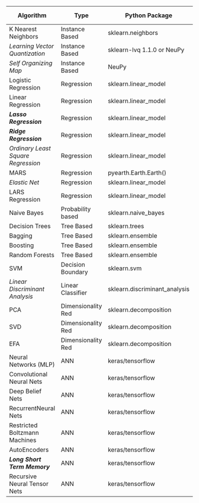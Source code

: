 | **Algorit**hm                      | Type               | Python Package                | R Package |
| ---------------------------------- | ------------------ | ----------------------------- | --------- |
| K Nearest Neighbors                | Instance Based     | sklearn.neighbors             |           |
| *Learning Vector Quantization*     | Instance Based     | sklearn-lvq 1.1.0  or NeuPy   |           |
| *Self Organizing Map*              | Instance Based     | NeuPy                         |           |
| Logistic Regression                | Regression         | sklearn.linear_model          |           |
| Linear Regression                  | Regression         | sklearn.linear_model          |           |
| ***Lasso Regression***             | Regression         | sklearn.linear_model          |           |
| ***Ridge Regression***             | Regression         | sklearn.linear_model          |           |
| *Ordinary Least Square Regression* | Regression         | sklearn.linear_model          |           |
| MARS                               | Regression         | pyearth.Earth.Earth()         |           |
| *Elastic Net*                      | Regression         | sklearn.linear_model          |           |
| LARS Regression                    | Regression         | sklearn.linear_model          |           |
| Naive Bayes                        | Probability based  | sklearn.naive_bayes           |           |
| Decision Trees                     | Tree Based         | sklearn.trees                 |           |
| Bagging                            | Tree Based         | sklearn.ensemble              |           |
| Boosting                           | Tree Based         | sklearn.ensemble              |           |
| Random Forests                     | Tree Based         | sklearn.ensemble              |           |
| SVM                                | Decision Boundary  | sklearn.svm                   |           |
| *Linear Discriminant Analysis*     | Linear Classifier  | sklearn.discriminant_analysis |           |
| PCA                                | Dimensionality Red | sklearn.decomposition         |           |
| SVD                                | Dimensionality Red | sklearn.decomposition         |           |
| EFA                                | Dimensionality Red | sklearn.decomposition         |           |
| Neural Networks (MLP)              | ANN                | keras/tensorflow              |           |
| Convolutional Neural Nets          | ANN                | keras/tensorflow              |           |
| Deep Belief Nets                   | ANN                | keras/tensorflow              |           |
| RecurrentNeural Nets               | ANN                | keras/tensorflow              |           |
| Restricted Boltzmann Machines      | ANN                | keras/tensorflow              |           |
| AutoEncoders                       | ANN                | keras/tensorflow              |           |
| ***Long Short Term Memory***       | ANN                | keras/tensorflow              |           |
| Recursive Neural Tensor Nets       | ANN                | keras/tensorflow              |           |
